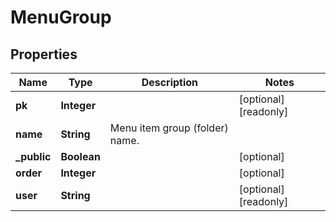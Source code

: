 

# MenuGroup


## Properties

Name | Type | Description | Notes
------------ | ------------- | ------------- | -------------
**pk** | **Integer** |  |  [optional] [readonly]
**name** | **String** | Menu item group (folder) name. | 
**_public** | **Boolean** |  |  [optional]
**order** | **Integer** |  |  [optional]
**user** | **String** |  |  [optional] [readonly]



